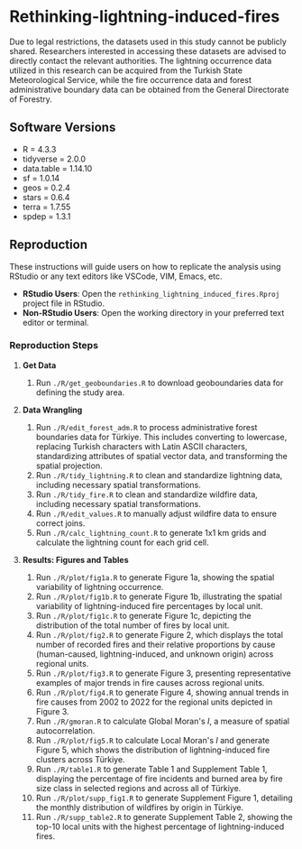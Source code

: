 # Rethinking-lightning-induced-fires

Due to legal restrictions, the datasets used in this study cannot be publicly shared. Researchers interested in accessing these datasets are advised to directly contact the relevant authorities. The lightning occurrence data utilized in this research can be acquired from the Turkish State Meteorological Service, while the fire occurrence data and forest administrative boundary data can be obtained from the General Directorate of Forestry.

## Software Versions

- R = 4.3.3
- tidyverse = 2.0.0 
- data.table = 1.14.10
- sf = 1.0.14 
- geos = 0.2.4 
- stars = 0.6.4 
- terra = 1.7.55
- spdep = 1.3.1

## Reproduction

These instructions will guide users on how to replicate the analysis using RStudio or any text editors like VSCode, VIM, Emacs, etc.

- **RStudio Users**: Open the `rethinking_lightning_induced_fires.Rproj` project file in RStudio.
- **Non-RStudio Users**: Open the working directory in your preferred text editor or terminal.

### Reproduction Steps

1. **Get Data**
   1. Run `./R/get_geoboundaries.R` to download geoboundaries data for defining the study area.

2. **Data Wrangling**
   1. Run `./R/edit_forest_adm.R` to process administrative forest boundaries data for Türkiye. This includes converting to lowercase, replacing Turkish characters with Latin ASCII characters, standardizing attributes of spatial vector data, and transforming the spatial projection.
   2. Run `./R/tidy_lightning.R` to clean and standardize lightning data, including necessary spatial transformations.
   3. Run `./R/tidy_fire.R` to clean and standardize wildfire data, including necessary spatial transformations.
   4. Run `./R/edit_values.R` to manually adjust wildfire data to ensure correct joins.
   5. Run `./R/calc_lightning_count.R` to generate 1x1 km grids and calculate the lightning count for each grid cell.

3. **Results: Figures and Tables**
   1. Run `./R/plot/fig1a.R` to generate Figure 1a, showing the spatial variability of lightning occurrence.
   2. Run `./R/plot/fig1b.R` to generate Figure 1b, illustrating the spatial variability of lightning-induced fire percentages by local unit.
   3. Run `./R/plot/fig1c.R` to generate Figure 1c, depicting the distribution of the total number of fires by local unit.
   4. Run `./R/plot/fig2.R` to generate Figure 2, which displays the total number of recorded fires and their relative proportions by cause (human-caused, lightning-induced, and unknown origin) across regional units.
   5. Run `./R/plot/fig3.R` to generate Figure 3, presenting representative examples of major trends in fire causes across regional units.
   6. Run `./R/plot/fig4.R` to generate Figure 4, showing annual trends in fire causes from 2002 to 2022 for the regional units depicted in Figure 3.
   7. Run `./R/gmoran.R` to calculate Global Moran's *I*, a measure of spatial autocorrelation.
   8. Run `./R/plot/fig5.R` to calculate Local Moran's *I* and generate Figure 5, which shows the distribution of lightning-induced fire clusters across Türkiye.
   9. Run `./R/table1.R` to generate Table 1 and Supplement Table 1, displaying the percentage of fire incidents and burned area by fire size class in selected regions and across all of Türkiye.
   10. Run `./R/plot/supp_fig1.R` to generate Supplement Figure 1, detailing the monthly distribution of wildfires by origin in Türkiye.
   11. Run `./R/supp_table2.R` to generate Supplement Table 2, showing the top-10 local units with the highest percentage of lightning-induced fires.
